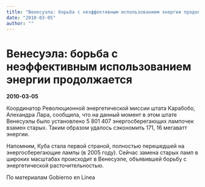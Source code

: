 ```yaml
---
title: "Венесуэла: борьба с неэффективным использованием энергии продолжается"
date: "2010-03-05"
author: ""
---
```


# Венесуэла: борьба с неэффективным использованием энергии продолжается

**2010-03-05** 

Координатор Революционной энергетической миссии штата Карабобо, Алехандра Лара, сообщила, что на данный момент в этом штате Венесуэлы было установлено 5 801 407 энергосберегающих лампочек взамен старых. Таким образом удалось сэкономить 171, 16 мегаватт энергии.

Напомним, Куба стала первой страной, полностью перешедшей на энергосберегающие лампы (в 2005 году). Сейчас замена старых ламп в широких масштабах происходит в Венесуэле, объявившей борьбу с энергетической расточительностью.

По материалам Gobierno en Línea
